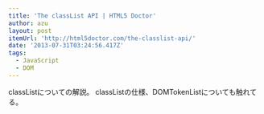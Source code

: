```yaml
---
title: 'The classList API | HTML5 Doctor'
author: azu
layout: post
itemUrl: 'http://html5doctor.com/the-classlist-api/'
date: '2013-07-31T03:24:56.417Z'
tags:
  - JavaScript
  - DOM
---
```

classListについての解説。
classListの仕様、DOMTokenListについても触れてる。
